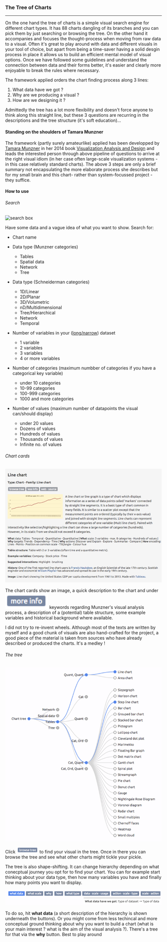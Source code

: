 ### The Tree of Charts
---

On the one hand the tree of charts is a simple visual search engine for different chart types. It has 88 charts dangling of its branches and you can pick them by just searching or browsing the tree. On the other hand it accompanies and focuses the thought-process when moving from raw data to a visual. Often it's great to play around with data and different visuals in your tool of choice, but apart from being a time-saver having a solid desgin process in place it allows us to build an efficient mental model of visual options. Once we have followed some guidelines and understand the connection between data and their forms better, it's easier and clearly more enjoyable to break the rules where necessary.

The framework applied orders the chart finding process along 3 lines:

1. What data have we got ? 
2. Why are we producing a visual ?
3. How are we designing it ?

Admittedly the tree has a lot more flexibility and doesn't force anyone to think along this straight line, but these 3 questions are recurring in the descriptions and the tree structure (it's soft education)...

#### Standing on the shoulders of Tamara Munzner

The framework (partly surely amateurlike) applied has been developped by [Tamara Munzner](https://en.wikipedia.org/wiki/Tamara_Munzner) in her 2014 book [Visualization Analysis and Design](https://www.crcpress.com/Visualization-Analysis-and-Design/Munzner/9781466508910) and leads the interested person through above pipeline of questions to arrive at the right visual idiom (in her case often large-scale visualization systems - in this case relatively standard charts). The above 3 steps are only a brief summary not encapsulating the more elaborate process she describes but for my small brain and this chart- rather than system-focussed project - they suffice.


#### How to use

###### Search

![search box](https://github.com/larsvers/tree-of-charts/blob/master/images/github/search-box.png)

Have some data and a vague idea of what you want to show. Search for:

* Chart name

* Data type (Munzner categories)
	* Tables
	* Spatial data
	* Network
	* Tree

* Data type (Schneiderman categories)
	* 1D/Linear
	* 2D/Planar
	* 3D/Volumetric
	* nD/Multidimensional
	* Tree/Hierarchical
	* Network
	* Temporal

* Number of variables in your ([long/narrow](https://en.wikipedia.org/wiki/Wide_and_narrow_data)) dataset
	* 1 variable
	* 2 variables
	* 3 variables
	* 4 or more variables

* Number of categories (maximum numbber of categories if you have a categorical key variable)
	* under 10 categories
	* 10-99 categories
	* 100-999 categories
	* 1000 and more categories

* Number of values (maximum number of datapoints the visual can/should display)
	* under 20 values
	* Dozens of values
	* Hundreds of values
	* Thousands of values
	* Infinite no. of values


###### Chart cards


![chart-card](https://github.com/larsvers/tree-of-charts/blob/master/images/github/chart-card.png)

The chart cards show an image, a quick description to the chart and under ![more info](https://github.com/larsvers/tree-of-charts/blob/master/images/github/more-info.png) keywords regarding Munzner's visual analysis process, a description of a (potential) table structure, some example variables and historical background where available.


I did not try to re-invent wheels. Although most of the texts are written by myself and a good chunk of visuals are also hand-crafted for the project, a good piece of the material is taken from sources who have already described or produced the charts. It's a medley !


###### The tree

![tree](https://github.com/larsvers/tree-of-charts/blob/master/images/github/tree.png)

Click ![browse tree](https://github.com/larsvers/tree-of-charts/blob/master/images/github/browse.png) to find your visual in the tree. Once in there you can browse the tree and see what other charts might tickle your pickle.

The tree is also shape-shifting. It can change hierarchy depending on what conecptual journey you opt for to find your chart. You can for example start thinking about your data type, then how many variables you have and finally how many points you want to display. 

![tree options](https://github.com/larsvers/tree-of-charts/blob/master/images/github/tree-options.png)

To do so, hit **what data** (a short description of the hierarchy is shown underneath the buttons). Or you might come from less techincal and more conceptual ground thinking about why you want to build a chart (what is your main interest ? what is the aim of the visual analysis ?). There's a tree for that via the **why** button. Best to play around







